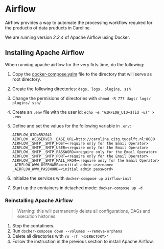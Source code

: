 # Airflow

Airflow provides a way to automate the processing workflow required for the productio of data pruducts in Caroline.

We are running version *2.2.4* of Apache Airflow using Docker. 

## Installing Apache Airflow

When running apache airflow for the very firts time, do the following:

1. Copy the [docker-compose.yalm](assets/scripts/docker-compose.yalm) file to the directory that will serve as root directory.
2. Create the following directories: `dags, logs, plugins, ssh`
3. Change the permisions of directories with `chmod -R 777 dags/ logs/ plugins/ ssh/`
4. Create an `.env` file with the user id: `echo -e "AIRFLOW_UID=$(id -u)" > .env`
5. Define and set the values for the following variable in `.env`:
   
    ```shell
    AIRFLOW_UID=552041
    AIRFLOW__WEBSERVER__BASE_URL=http://caroline.citg.tudelft.nl:8080 
    AIRFLOW__SMTP__SMTP_HOST=<require only for the Email Operator> 
    AIRFLOW__SMTP__SMTP_USER=<require only for the Email Operator> 
    AIRFLOW__SMTP__SMTP_PASSWORD=<require only for the Email Operator> 
    AIRFLOW__SMTP__SMTP_PORT=<require only for the Email Operator> 
    AIRFLOW__SMTP__SMTP_MAIL_FROM=<require only for the Email Operator> 
    _AIRFLOW_WWW_USERNAME=<initial admin username> 
    _AIRFLOW_WWW_PASSWORD=<initial admin password> 
    ```

6. Initialize the services with `docker-compose up airflow-init`
7. Start up the containers in detached mode: `docker-compose up -d`

### Reinstalling Apache Airflow

> Warning: this will permanently delete all configurations, DAGs and execution histories.

1. Stop the contatiners.
2. Run `docker-compose down --volumes --remove-orphans`
3. Delete all directories with `rm -rf '<DIRECTORY>'`
4. Follow the instruction in the previous section to install Apache Airflow.

